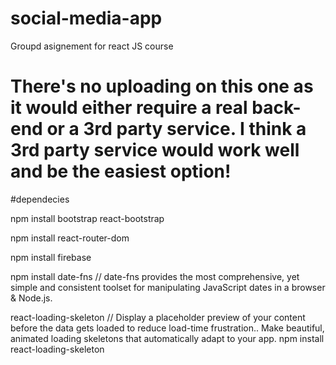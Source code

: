 # social-media-app
Groupd asignement for react JS course

There's no uploading on this one as it would either require a real back-end or a 3rd party service. I think a 3rd party service would work well and be the easiest option!
=======
#dependecies

npm install bootstrap react-bootstrap

npm install react-router-dom

npm install firebase

npm install date-fns // date-fns provides the most comprehensive, yet simple and consistent toolset
for manipulating JavaScript dates in a browser & Node.js.

react-loading-skeleton // Display a placeholder preview of your content before the data gets loaded to reduce load-time frustration.. Make beautiful, animated loading skeletons that automatically adapt to your app.
npm install react-loading-skeleton 


